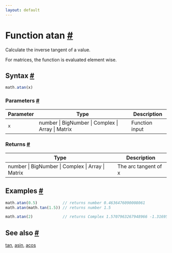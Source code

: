 ```yaml
---
layout: default
---
```


<!-- Note: This file is automatically generated from source code comments. Changes made in this file will be overridden. -->

<h1 id="function-atan">Function atan <a href="#function-atan" title="Permalink">#</a></h1>

Calculate the inverse tangent of a value.

For matrices, the function is evaluated element wise.


<h2 id="syntax">Syntax <a href="#syntax" title="Permalink">#</a></h2>

```js
math.atan(x)
```

<h3 id="parameters">Parameters <a href="#parameters" title="Permalink">#</a></h3>

Parameter | Type | Description
--------- | ---- | -----------
`x` | number &#124; BigNumber &#124; Complex &#124; Array &#124; Matrix | Function input

<h3 id="returns">Returns <a href="#returns" title="Permalink">#</a></h3>

Type | Description
---- | -----------
number &#124; BigNumber &#124; Complex &#124; Array &#124; Matrix | The arc tangent of x


<h2 id="examples">Examples <a href="#examples" title="Permalink">#</a></h2>

```js
math.atan(0.5)           // returns number 0.4636476090008061
math.atan(math.tan(1.5)) // returns number 1.5

math.atan(2)             // returns Complex 1.5707963267948966 -1.3169578969248166 i
```


<h2 id="see-also">See also <a href="#see-also" title="Permalink">#</a></h2>

[tan](tan.html),
[asin](asin.html),
[acos](acos.html)
